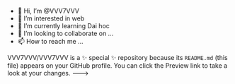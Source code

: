 - 👋 Hi, I’m @VVV7VVV
- 👀 I’m interested in  web
- 🌱 I’m currently learning  Dai hoc
- 💞️ I’m looking to collaborate on ...
- 📫 How to reach me ...

VVV7VVV/VVV7VVV is a ✨ special ✨ repository because its `README.md` (this file) appears on your GitHub profile.
You can click the Preview link to take a look at your changes.
--->
